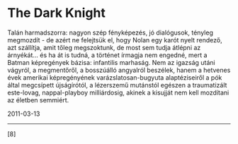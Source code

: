 # The Dark Knight

Talán harmadszorra: nagyon szép fényképezés, jó dialógusok, tényleg megmozdít - de azért ne felejtsük el, hogy Nolan egy karót nyelt rendező, azt szállítja, amit tőleg megszoktunk, de most sem tudja átlépni az árnyékát... és ha át is tudná, a történet írmagja nem engedné, mert a Batman képregények bázisa: infantilis marhaság. Nem az igazság utáni vágyról, a megmentőről, a bosszúálló angyalról beszélek, hanem a hetvenes évek amerikai képregényének varázslatosan-bugyuta alaptéziseiről a pók által megcsípett újságírótól, a lézerszemű mutánstól egészen a traumatizált este-lovag, nappal-playboy milliárdosig, akinek a kisujját nem kell mozdítani az életben semmiért.

2011-03-13 

----

[8]